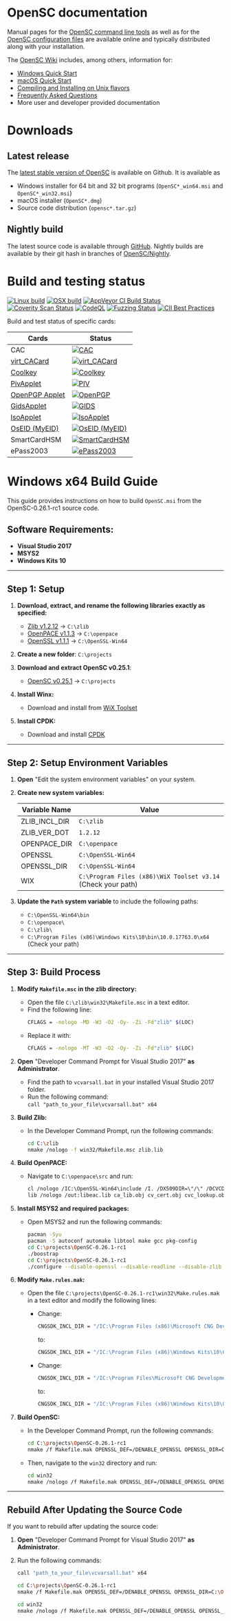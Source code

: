 # OpenSC documentation

Manual pages for the
[OpenSC command line tools](https://htmlpreview.github.io/?https://github.com/OpenSC/OpenSC/blob/master/doc/tools/tools.html)
as well as for the
[OpenSC configuration files](https://htmlpreview.github.io/?https://github.com/OpenSC/OpenSC/blob/master/doc/files/files.html)
are available online and typically distributed along with your installation.

The [OpenSC Wiki](https://github.com/OpenSC/OpenSC/wiki) includes, among others, information for:
 * [Windows Quick Start](https://github.com/OpenSC/OpenSC/wiki/Windows-Quick-Start)
 * [macOS Quick Start](https://github.com/OpenSC/OpenSC/wiki/macOS-Quick-Start)
 * [Compiling and Installing on Unix flavors](https://github.com/OpenSC/OpenSC/wiki/Compiling-and-Installing-on-Unix-flavors)
 * [Frequently Asked Questions](https://github.com/OpenSC/OpenSC/wiki/Frequently-Asked-Questions)
 * More user and developer provided documentation

# Downloads

## Latest release

The [latest stable version of OpenSC](https://github.com/OpenSC/OpenSC/releases/latest) is available on Github.  It is available as

 * Windows installer for 64 bit and 32 bit programs (`OpenSC*_win64.msi` and `OpenSC*_win32.msi`)
 * macOS installer (`OpenSC*.dmg`)
 * Source code distribution (`opensc*.tar.gz`)

## Nightly build

The latest source code is available through [GitHub](https://github.com/OpenSC/OpenSC/archive/master.zip).
Nightly builds are available by their git hash in branches of [OpenSC/Nightly](https://github.com/OpenSC/Nightly).


# Build and testing status

[![Linux build](https://github.com/OpenSC/OpenSC/actions/workflows/linux.yml/badge.svg)](https://github.com/OpenSC/OpenSC/actions/workflows/linux.yml)
[![OSX build](https://github.com/OpenSC/OpenSC/actions/workflows/macos.yml/badge.svg)](https://github.com/OpenSC/OpenSC/actions/workflows/macos.yml)
[![AppVeyor CI Build Status](https://ci.appveyor.com/api/projects/status/github/OpenSC/OpenSC?branch=master&svg=true)](https://ci.appveyor.com/project/frankmorgner/opensc/branch/master)
[![Coverity Scan Status](https://scan.coverity.com/projects/4026/badge.svg)](https://scan.coverity.com/projects/4026)
[![CodeQL](https://github.com/OpenSC/OpenSC/actions/workflows/codeql.yml/badge.svg?event=push)](https://github.com/OpenSC/OpenSC/actions/workflows/codeql.yml)
[![Fuzzing Status](https://oss-fuzz-build-logs.storage.googleapis.com/badges/opensc.svg)](https://bugs.chromium.org/p/oss-fuzz/issues/list?sort=-opened&can=1&q=proj:opensc)
[![CII Best Practices](https://bestpractices.coreinfrastructure.org/projects/3908/badge)](https://bestpractices.coreinfrastructure.org/projects/3908)

Build and test status of specific cards:

| Cards                                                               | Status                                                                                                                            |
|----------------------------------------------------------------------|-----------------------------------------------------------------------------------------------------------------------------------|
| CAC                                                                 | [![CAC](https://gitlab.com/redhat-crypto/OpenSC/badges/cac/pipeline.svg)](https://gitlab.com/redhat-crypto/OpenSC/pipelines)      |
| [virt_CACard](https://github.com/Jakuje/virt_cacard)                | [![virt_CACard](https://github.com/OpenSC/OpenSC/actions/workflows/linux.yml/badge.svg)](https://github.com/OpenSC/OpenSC/actions/workflows/linux.yml) |
| [Coolkey](https://github.com/dogtagpki/coolkey/tree/master/applet)  | [![Coolkey](https://gitlab.com/redhat-crypto/OpenSC/badges/coolkey/pipeline.svg)](https://gitlab.com/redhat-crypto/OpenSC/pipelines) |
| [PivApplet](https://github.com/arekinath/PivApplet)                 | [![PIV](https://github.com/OpenSC/OpenSC/actions/workflows/linux.yml/badge.svg)](https://github.com/OpenSC/OpenSC/actions/workflows/linux.yml) |
| [OpenPGP Applet](https://github.com/Yubico/ykneo-openpgp/)          | [![OpenPGP](https://github.com/OpenSC/OpenSC/actions/workflows/linux.yml/badge.svg)](https://github.com/OpenSC/OpenSC/actions/workflows/linux.yml) |
| [GidsApplet](https://github.com/vletoux/GidsApplet/)                | [![GIDS](https://github.com/OpenSC/OpenSC/actions/workflows/linux.yml/badge.svg)](https://github.com/OpenSC/OpenSC/actions/workflows/linux.yml) |
| [IsoApplet](https://github.com/philipWendland/IsoApplet/)           | [![IsoApplet](https://github.com/OpenSC/OpenSC/actions/workflows/linux.yml/badge.svg)](https://github.com/OpenSC/OpenSC/actions/workflows/linux.yml) |
| [OsEID (MyEID)](https://sourceforge.net/projects/oseid/)            | [![OsEID (MyEID)](https://github.com/OpenSC/OpenSC/actions/workflows/linux.yml/badge.svg)](https://github.com/OpenSC/OpenSC/actions/workflows/linux.yml) |
| SmartCardHSM                                                        | [![SmartCardHSM](https://gitlab.com/redhat-crypto/OpenSC/badges/sc-hsm/pipeline.svg)](https://gitlab.com/redhat-crypto/OpenSC/pipelines) |
| ePass2003                                                           | [![ePass2003](https://gitlab.com/redhat-crypto/OpenSC/badges/epass2003/pipeline.svg)](https://gitlab.com/redhat-crypto/OpenSC/pipelines) |

# Windows x64 Build Guide

This guide provides instructions on how to build `OpenSC.msi` from the OpenSC-0.26.1-rc1 source code.

## Software Requirements:

- **Visual Studio 2017**
- **MSYS2**
- **Windows Kits 10**

---

## Step 1: Setup

1. **Download, extract, and rename the following libraries exactly as specified:**
   - [Zlib v1.2.12](https://github.com/madler/zlib/archive/v1.2.12.zip) → `C:\zlib`
   - [OpenPACE v1.1.3](https://github.com/frankmorgner/openpace/archive/1.1.3.zip) → `C:\openpace`
   - [OpenSSL v1.1.1](https://github.com/greenpau/openssl-binaries/blob/master/Win64OpenSSL-1_1_1a.msi) → `C:\OpenSSL-Win64`

2. **Create a new folder**: `C:\projects`

3. **Download and extract OpenSC v0.25.1**:
   - [OpenSC v0.25.1](https://github.com/OpenSC/OpenSC/archive/refs/tags/0.25.1.zip) → `C:\projects`

4. **Install Winx:**
   - Download and install from [WiX Toolset](https://github.com/wixtoolset/wix3/releases)

5. **Install CPDK:**
   - Download and install [CPDK](https://download.microsoft.com/download/1/7/6/176909B0-50F2-4DF3-B29B-830A17EA7E38/CPDK_RELEASE_UPDATE/cpdksetup.exe)

---

## Step 2: Setup Environment Variables

1. **Open** "Edit the system environment variables" on your system.

2. **Create new system variables:**

   | Variable Name     | Value                       |
   |-------------------|-----------------------------|
   | ZLIB_INCL_DIR     | `C:\zlib`                   |
   | ZLIB_VER_DOT      | `1.2.12`                    |
   | OPENPACE_DIR      | `C:\openpace`               |
   | OPENSSL           | `C:\OpenSSL-Win64`          |
   | OPENSSL_DIR       | `C:\OpenSSL-Win64`          |
   | WIX               | `C:\Program Files (x86)\WiX Toolset v3.14` (Check your path) |

3. **Update the `Path` system variable** to include the following paths:

   - `C:\OpenSSL-Win64\bin`
   - `C:\openpace\`
   - `C:\zlib\`
   - `C:\Program Files (x86)\Windows Kits\10\bin\10.0.17763.0\x64` (Check your path)

---

## Step 3: Build Process

1. **Modify `Makefile.msc` in the zlib directory:**

   - Open the file `C:\zlib\win32\Makefile.msc` in a text editor.
   - Find the following line:
     ```bash
     CFLAGS = -nologo -MD -W3 -O2 -Oy- -Zi -Fd"zlib" $(LOC)
     ```
   - Replace it with:
     ```bash
     CFLAGS = -nologo -MT -W3 -O2 -Oy- -Zi -Fd"zlib" $(LOC)
     ```
2. **Open** "Developer Command Prompt for Visual Studio 2017" **as Administrator**.

   - Find the path to `vcvarsall.bat` in your installed Visual Studio 2017 folder.
   - Run the following command:  
     `call "path_to_your_file\vcvarsall.bat" x64`

3. **Build Zlib:**

   - In the Developer Command Prompt, run the following commands:
     ```bash
     cd C:\zlib
     nmake /nologo -f win32/Makefile.msc zlib.lib
     ```

4. **Build OpenPACE:**

   - Navigate to `C:\openpace\src` and run:
     ```bash
     cl /nologo /IC:\OpenSSL-Win64\include /I. /DX509DIR=\"/\" /DCVCDIR=\"/\" /W3 /D_CRT_SECURE_NO_DEPRECATE /DWIN32_LEAN_AND_MEAN /GS /MT /DHAVE_ASN1_STRING_GET0_DATA=1 /DHAVE_DECL_OPENSSL_ZALLOC=1 /DHAVE_DH_GET0_KEY=1 /DHAVE_DH_GET0_PQG=1 /DHAVE_DH_SET0_KEY=1 /DHAVE_DH_SET0_PQG=1 /DHAVE_ECDSA_SIG_GET0=1 /DHAVE_ECDSA_SIG_SET0=1 /DHAVE_EC_KEY_METHOD=1 /DHAVE_RSA_GET0_KEY=1 /DHAVE_RSA_SET0_KEY=1 /DHAVE_EC_POINT_GET_AFFINE_COORDINATES=1 /DHAVE_EC_POINT_SET_AFFINE_COORDINATES=1 /c ca_lib.c cv_cert.c cvc_lookup.c x509_lookup.c eac_asn1.c eac.c eac_ca.c eac_dh.c eac_ecdh.c eac_kdf.c eac_lib.c eac_print.c eac_util.c misc.c pace.c pace_lib.c pace_mappings.c ri.c ri_lib.c ta.c ta_lib.c objects.c ssl_compat.c
     lib /nologo /out:libeac.lib ca_lib.obj cv_cert.obj cvc_lookup.obj x509_lookup.obj eac_asn1.obj eac.obj eac_ca.obj eac_dh.obj eac_ecdh.obj eac_kdf.obj eac_lib.obj eac_print.obj eac_util.obj misc.obj pace.obj pace_lib.obj pace_mappings.obj ri.obj ri_lib.obj ta.obj ta_lib.obj objects.obj ssl_compat.obj
     ```

5. **Install MSYS2 and required packages:**

   - Open MSYS2 and run the following commands:
     ```bash
     pacman -Syu
     pacman -S autoconf automake libtool make gcc pkg-config
     cd C:\projects\OpenSC-0.26.1-rc1
     ./boostrap
     cd C:\projects\OpenSC-0.26.1-rc1
     ./configure --disable-openssl --disable-readline --disable-zlib || cat config.log
     ```

6. **Modify `Make.rules.mak`:**

   - Open the file `C:\projects\OpenSC-0.26.1-rc1\win32\Make.rules.mak` in a text editor and modify the following lines:
     - Change:
       ```bash
       CNGSDK_INCL_DIR = "/IC:\Program Files (x86)\Microsoft CNG Development Kit\Include"
       ```
       to:
       ```bash
       CNGSDK_INCL_DIR = "/IC:\Program Files (x86)\Windows Kits\10\Cryptographic Provider Development Kit\Include"
       ```

     - Change:
       ```bash
       CNGSDK_INCL_DIR = "/IC:\Program Files\Microsoft CNG Development Kit\Include"
       ```
       to:
       ```bash
       CNGSDK_INCL_DIR = "/IC:\Program Files (x86)\Windows Kits\10\Cryptographic Provider Development Kit\Include"
       ```

7. **Build OpenSC:**

   - In the Developer Command Prompt, run the following commands:
     ```bash
     cd C:\projects\OpenSC-0.26.1-rc1
     nmake /f Makefile.mak OPENSSL_DEF=/DENABLE_OPENSSL OPENSSL_DIR=C:\OpenSSL-Win64 OPENSSL_EXTRA_CFLAGS=/DOPENSSL_SECURE_MALLOC_SIZE=65536 ZLIBSTATIC_DEF=/DENABLE_ZLIB_STATIC ZLIB_INCL_DIR=/IC:\zlib ZLIB_LIB=C:\zlib\zlib.lib OPENPACE_DEF=/DENABLE_OPENPACE OPENPACE_DIR=C:\openpace
     ```

   - Then, navigate to the `win32` directory and run:
     ```bash
     cd win32
     nmake /nologo /f Makefile.mak OPENSSL_DEF=/DENABLE_OPENSSL OPENSSL_DIR=C:\OpenSSL-Win64 OPENSSL_EXTRA_CFLAGS=/DOPENSSL_SECURE_MALLOC_SIZE=65536 ZLIBSTATIC_DEF=/DENABLE_ZLIB_STATIC ZLIB_INCL_DIR=/IC:\zlib ZLIB_LIB=C:\zlib\zlib.lib OPENPACE_DEF=/DENABLE_OPENPACE OPENPACE_DIR=C:\openpace OpenSC.msi
     ```

---

## Rebuild After Updating the Source Code

If you want to rebuild after updating the source code:

1. **Open** "Developer Command Prompt for Visual Studio 2017" **as Administrator**.

2. Run the following commands:
   ```bash
   call "path_to_your_file\vcvarsall.bat" x64

   cd C:\projects\OpenSC-0.26.1-rc1
   nmake /f Makefile.mak OPENSSL_DEF=/DENABLE_OPENSSL OPENSSL_DIR=C:\OpenSSL-Win64 OPENSSL_EXTRA_CFLAGS=/DOPENSSL_SECURE_MALLOC_SIZE=65536 ZLIBSTATIC_DEF=/DENABLE_ZLIB_STATIC ZLIB_INCL_DIR=/IC:\zlib ZLIB_LIB=C:\zlib\zlib.lib OPENPACE_DEF=/DENABLE_OPENPACE OPENPACE_DIR=C:\openpace

   cd win32
   nmake /nologo /f Makefile.mak OPENSSL_DEF=/DENABLE_OPENSSL OPENSSL_DIR=C:\OpenSSL-Win64 OPENSSL_EXTRA_CFLAGS=/DOPENSSL_SECURE_MALLOC_SIZE=65536 ZLIBSTATIC_DEF=/DENABLE_ZLIB_STATIC ZLIB_INCL_DIR=/IC:\zlib ZLIB_LIB=C:\zlib\zlib.lib OPENPACE
  ```